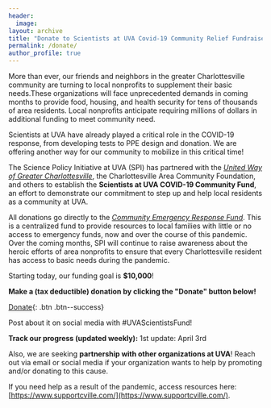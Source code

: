 ```yaml
---
header:
  image: 
layout: archive
title: "Donate to Scientists at UVA Covid-19 Community Relief Fundraiser"
permalink: /donate/
author_profile: true
---
```




More than ever, our friends and neighbors in the greater Charlottesville community are turning to local nonprofits to supplement their basic needs.These organizations will face unprecedented demands in coming months to provide food, housing, and health security for tens of thousands of area residents. Local nonprofits anticipate requiring millions of dollars in additional funding to meet community need.

Scientists at UVA have already played a critical role in the COVID-19 response, from developing tests to PPE design and donation. We are offering another way for our community to mobilize in this critical time!

The Science Policy Initiative at UVA (SPI) has partnered with the [*United Way of Greater Charlottesville*](https://unitedwaycville.org/), the Charlottesville Area Community Foundation, and others to establish the **Scientists at UVA COVID-19 Community Fund**, an effort to demonstrate our commitment to step up and help local residents as a community at UVA. 

All donations go directly to the [*Community Emergency Response Fund*](https://www.dailyprogress.com/news/local/cacf-united-way-others-team-up-to-raise-funds-for/article_7108edb8-546f-5651-bbe0-fac1fc7dbed7.html). This is a centralized fund to provide resources to local families with little or no access to emergency funds, now and over the course of this pandemic.
Over the coming months, SPI will continue to raise awareness about the heroic efforts of area nonprofits to ensure that every Charlottesville resident has access to basic needs during the pandemic.

Starting today, our funding goal is **$10,000**! 

**Make a (tax deductible) donation by clicking the "Donate" button below!**

[Donate](https://app.mobilecause.com/form/Hn0mYg?vid=6cxd0){: .btn .btn--success}

Post about it on social media with #UVAScientistsFund!

**Track our progress (updated weekly):**
1st update: April 3rd

Also, we are seeking **partnership with other organizations at UVA**! Reach out via email or social media if your organization wants to help by promoting and/or donating to this cause.

If you need help as a result of the pandemic, access resources here: [https://www.supportcville.com/](https://www.supportcville.com/). 



